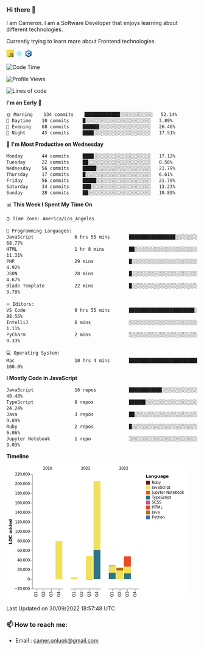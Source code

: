 ### Hi there 👋

I am Cameron. I am a Software Developer that enjoys learning about different technologies.

Currently trying to learn more about Frontend technologies.


<code><img height="20" src="https://raw.githubusercontent.com/github/explore/80688e429a7d4ef2fca1e82350fe8e3517d3494d/topics/javascript/javascript.png"></code>
<code><img height="20" src="https://raw.githubusercontent.com/github/explore/80688e429a7d4ef2fca1e82350fe8e3517d3494d/topics/react/react.png"></code>
<code><img height="20" src="https://raw.githubusercontent.com/github/explore/80688e429a7d4ef2fca1e82350fe8e3517d3494d/topics/cpp/cpp.png"></code>



<!--START_SECTION:waka-->
![Code Time](http://img.shields.io/badge/Code%20Time-526%20hrs%2012%20mins-blue)

![Profile Views](http://img.shields.io/badge/Profile%20Views-0-blue)

![Lines of code](https://img.shields.io/badge/From%20Hello%20World%20I%27ve%20Written-439%20Thousand%20lines%20of%20code-blue)

**I'm an Early 🐤** 

```text
🌞 Morning    134 commits    █████████████░░░░░░░░░░░░   52.14% 
🌆 Daytime    10 commits     █░░░░░░░░░░░░░░░░░░░░░░░░   3.89% 
🌃 Evening    68 commits     ██████░░░░░░░░░░░░░░░░░░░   26.46% 
🌙 Night      45 commits     ████░░░░░░░░░░░░░░░░░░░░░   17.51%

```
📅 **I'm Most Productive on Wednesday** 

```text
Monday       44 commits     ████░░░░░░░░░░░░░░░░░░░░░   17.12% 
Tuesday      22 commits     ██░░░░░░░░░░░░░░░░░░░░░░░   8.56% 
Wednesday    56 commits     █████░░░░░░░░░░░░░░░░░░░░   21.79% 
Thursday     17 commits     █░░░░░░░░░░░░░░░░░░░░░░░░   6.61% 
Friday       56 commits     █████░░░░░░░░░░░░░░░░░░░░   21.79% 
Saturday     34 commits     ███░░░░░░░░░░░░░░░░░░░░░░   13.23% 
Sunday       28 commits     ██░░░░░░░░░░░░░░░░░░░░░░░   10.89%

```


📊 **This Week I Spent My Time On** 

```text
⌚︎ Time Zone: America/Los_Angeles

💬 Programming Languages: 
JavaScript               6 hrs 55 mins       █████████████████░░░░░░░░   68.77% 
HTML                     1 hr 8 mins         ██░░░░░░░░░░░░░░░░░░░░░░░   11.31% 
PHP                      29 mins             █░░░░░░░░░░░░░░░░░░░░░░░░   4.92% 
JSON                     28 mins             █░░░░░░░░░░░░░░░░░░░░░░░░   4.67% 
Blade Template           22 mins             █░░░░░░░░░░░░░░░░░░░░░░░░   3.78%

🔥 Editors: 
VS Code                  9 hrs 55 mins       ████████████████████████░   98.56% 
IntelliJ                 6 mins              ░░░░░░░░░░░░░░░░░░░░░░░░░   1.11% 
PyCharm                  2 mins              ░░░░░░░░░░░░░░░░░░░░░░░░░   0.33%

💻 Operating System: 
Mac                      10 hrs 4 mins       █████████████████████████   100.0%

```

**I Mostly Code in JavaScript** 

```text
JavaScript               16 repos            ████████████░░░░░░░░░░░░░   48.48% 
TypeScript               8 repos             ██████░░░░░░░░░░░░░░░░░░░   24.24% 
Java                     3 repos             ██░░░░░░░░░░░░░░░░░░░░░░░   9.09% 
Ruby                     2 repos             █░░░░░░░░░░░░░░░░░░░░░░░░   6.06% 
Jupyter Notebook         1 repo              ░░░░░░░░░░░░░░░░░░░░░░░░░   3.03%

```


**Timeline**

![Chart not found](https://raw.githubusercontent.com/camer0nluo/camer0nluo/main/charts/bar_graph.png) 


 Last Updated on 30/09/2022 18:57:48 UTC
<!--END_SECTION:waka-->

### 📫 How to reach me:
- Email : camer.onluok@gmail.com
